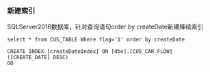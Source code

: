 ### 新建索引

SQLServer2016数据库，针对查询语句order by createDate新建降续索引

```
select * from CUS_TABLE Where flag='1' order by createDate
```

```
CREATE INDEX [createDateIndex] ON [dbo].[CUS_CAR_FLOW]
([CREATE_DATE] DESC) 
GO
```